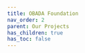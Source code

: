 ```yaml
---
title: OBADA Foundation
nav_order: 2
parent: Our Projects
has_children: true
has_toc: false
---
```


<!-- OLD FOUNDATION PAGE - REPLACED WITH NEW INDEX
	
##  The OBADA Foundation

<br>
	
## The OBADA Foundation
The OBADA Foundation is a 501(c)(3) nonprofit coalition of stakeholders in the IT asset disposition (ITAD) sector.  It's traditional off-chain organization which primarily serves three functions:

1. The foundation acts as the steward for the **OBADA Standard**, an open protocol describing the data models.  **The OBADA Foundation** is working with **ISO** to develop this standard.   

2. The foundation deals with **"real-world" issues** such as lawyers, fiat, and the asset disposition industry.

3. The foundation is chartered with **developing the initial software** and **forming the OBADA DAO** to run the decentralized software application.
-->
